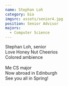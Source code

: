 ```yaml
---
name: Stephan Loh
category: bio
imgsrc: assets/senior4.jpg
position: Senior Advisor
majors:
  - Computer Science
---
```

Stephan Loh, senior\
Love Honey Nut Cheerios\
Colored ambience\
\
Me CS major\
Now abroad in Edinburgh\
See you all in Spring!